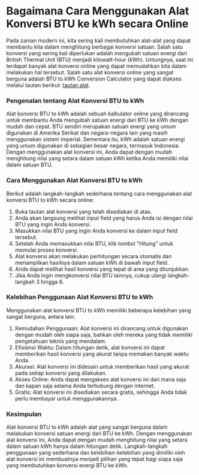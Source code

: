 Bagaimana Cara Menggunakan Alat Konversi BTU ke kWh secara Online
=================================================================

Pada zaman modern ini, kita sering kali membutuhkan alat-alat yang dapat membantu kita dalam menghitung berbagai konversi satuan. Salah satu konversi yang sering kali diperlukan adalah mengubah satuan energi dari British Thermal Unit (BTU) menjadi kilowatt-hour (kWh). Untungnya, saat ini terdapat banyak alat konversi online yang dapat memudahkan kita dalam melakukan hal tersebut. Salah satu alat konversi online yang sangat berguna adalah BTU to kWh Conversion Calculator yang dapat diakses melalui tautan berikut: [tautan alat](https://www.onlinecalculatorsfree.com/id/convert/btu-to-kilowatt-hour.html).

### Pengenalan tentang Alat Konversi BTU to kWh

Alat konversi BTU to kWh adalah sebuah kalkulator online yang dirancang untuk membantu Anda mengubah satuan energi dari BTU ke kWh dengan mudah dan cepat. BTU sendiri merupakan satuan energi yang umum digunakan di Amerika Serikat dan negara-negara lain yang masih menggunakan sistem imperial. Sementara itu, kWh adalah satuan energi yang umum digunakan di sebagian besar negara, termasuk Indonesia. Dengan menggunakan alat konversi ini, Anda dapat dengan mudah menghitung nilai yang setara dalam satuan kWh ketika Anda memiliki nilai dalam satuan BTU.

### Cara Menggunakan Alat Konversi BTU to kWh

Berikut adalah langkah-langkah sederhana tentang cara menggunakan alat konversi BTU to kWh secara online:

1. Buka tautan alat konversi yang telah disediakan di atas.
2. Anda akan langsung melihat input field yang harus Anda isi dengan nilai BTU yang ingin Anda konversi.
3. Masukkan nilai BTU yang ingin Anda konversi ke dalam input field tersebut.
4. Setelah Anda memasukkan nilai BTU, klik tombol "Hitung" untuk memulai proses konversi.
5. Alat konversi akan melakukan perhitungan secara otomatis dan menampilkan hasilnya dalam satuan kWh di bawah input field.
6. Anda dapat melihat hasil konversi yang tepat di area yang ditunjukkan.
7. Jika Anda ingin mengkonversi nilai BTU lainnya, cukup ulangi langkah-langkah 3 hingga 6.

### Kelebihan Penggunaan Alat Konversi BTU to kWh

Menggunakan alat konversi BTU to kWh memiliki beberapa kelebihan yang sangat berguna, antara lain:

1. Kemudahan Penggunaan: Alat konversi ini dirancang untuk digunakan dengan mudah oleh siapa saja, bahkan oleh mereka yang tidak memiliki pengetahuan teknis yang mendalam.
2. Efisiensi Waktu: Dalam hitungan detik, alat konversi ini dapat memberikan hasil konversi yang akurat tanpa memakan banyak waktu Anda.
3. Akurasi: Alat konversi ini didesain untuk memberikan hasil yang akurat pada setiap konversi yang dilakukan.
4. Akses Online: Anda dapat mengakses alat konversi ini dari mana saja dan kapan saja selama Anda terhubung dengan internet.
5. Gratis: Alat konversi ini disediakan secara gratis, sehingga Anda tidak perlu membayar untuk menggunakannya.

### Kesimpulan

Alat konversi BTU to kWh adalah alat yang sangat berguna dalam melakukan konversi satuan energi dari BTU ke kWh. Dengan menggunakan alat konversi ini, Anda dapat dengan mudah menghitung nilai yang setara dalam satuan kWh hanya dalam hitungan detik. Langkah-langkah penggunaan yang sederhana dan kelebihan-kelebihan yang dimiliki oleh alat konversi ini membuatnya menjadi pilihan yang tepat bagi siapa saja yang membutuhkan konversi energi BTU ke kWh.